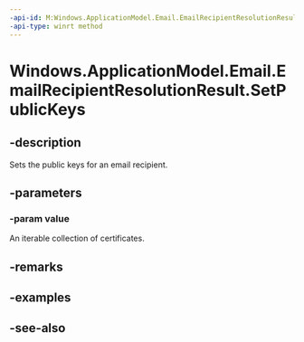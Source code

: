 ```yaml
---
-api-id: M:Windows.ApplicationModel.Email.EmailRecipientResolutionResult.SetPublicKeys(Windows.Foundation.Collections.IIterable{Windows.Security.Cryptography.Certificates.Certificate})
-api-type: winrt method
---
```


<!-- Method syntax
public void SetPublicKeys(Windows.Foundation.Collections.IIterable<Windows.Security.Cryptography.Certificates.Certificate> value)
-->

# Windows.ApplicationModel.Email.EmailRecipientResolutionResult.SetPublicKeys

## -description
Sets the public keys for an email recipient.

## -parameters
### -param value
An iterable collection of certificates.

## -remarks

## -examples

## -see-also
